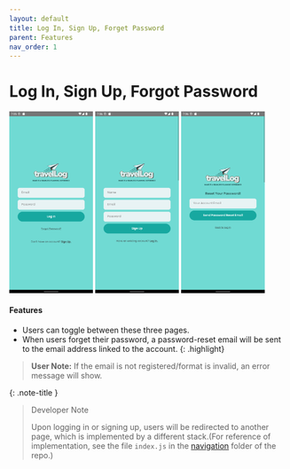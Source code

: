 ```yaml
---
layout: default
title: Log In, Sign Up, Forget Password
parent: Features
nav_order: 1
---
```


# Log In, Sign Up, Forgot Password

<img src="../images/features/login.png" width="30%">
<img src="../images/features/sign-up.png" width="30%">
<img src="../images/features/forgot-password.png" width="30%">

#### Features
- Users can toggle between these three pages.
- When users forget their password, a password-reset email will be sent to the email address linked to the account.
{: .highlight}
> **User Note:** If the email is not registered/format is invalid, an error message will show.

{: .note-title }
> Developer Note
>
> Upon logging in or signing up, users will be redirected to another page, which is implemented by a different stack.(For reference of implementation, see the file `index.js` in the <a href="https://github.com/melissaharijanto/Travel-Log/tree/main/src/navigation">navigation</a> folder of the repo.)

